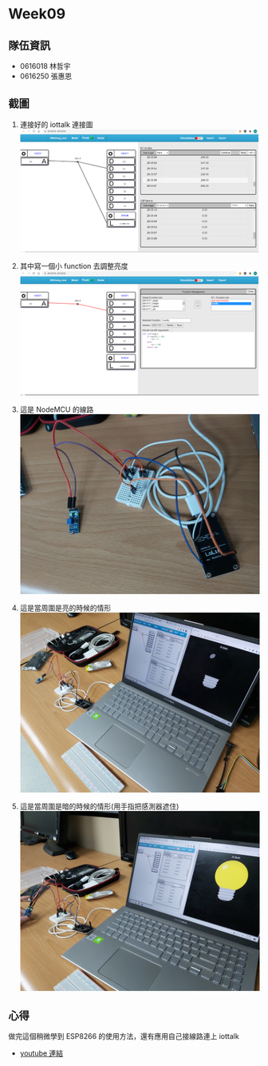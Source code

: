 # Week09
## 隊伍資訊
* 0616018 林哲宇
* 0616250 張惠恩

## 截圖
1. 連接好的 iottalk 連接圖
![img](1.PNG)

2. 其中寫一個小 function 去調整亮度
![img](2.PNG)

3. 這是 NodeMCU 的線路
![img](3.jpg)

4. 這是當周圍是亮的時候的情形
![img](4.jpg)

5. 這是當周圍是暗的時候的情形(用手指把感測器遮住)
![img](5.jpg)

## 心得
做完這個稍微學到 ESP8266 的使用方法，還有應用自己接線路連上 iottalk
* [youtube 連結](https://www.youtube.com/watch?v=XoLeuLdXoL0&feature=youtu.be)
